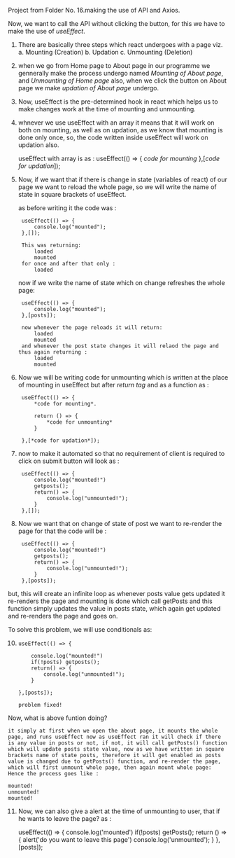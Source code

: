 Project from Folder No. 16.making the use of API and Axios.

Now, we want to call the API without clicking the button, for this we have to make the use of *useEffect*.

1. There are basically three steps which react undergoes with a page viz. 
    a. Mounting (Creation)
    b. Updation
    c. Unmounting (Deletion)

2. when we go from Home page to About page in our programme we gennerally make the process undergo named *Mounting of About page*, and *Unmounting of Home page* also, when we click the button on About page we make *updation of About page* undergo.

3. Now, useEffect is the pre-determined hook in react which helps us to make changes work at the time of mounting and unmounting.

4. whnever we use useEffect with an array it means that it will work on both on mounting, as well as on updation, as we know that mounting is done only once, so, the code written inside useEffect will work on updation also.

    useEffect with array is as :
        useEffect(() => {
            *code for mounting*
        },[*code for updation*]);

5. Now, if we want that if there is change in state (variables of react) of our page we want to reload the whole page, so we will write the name of state in square brackets of useEffect.

    as before writing it the code was : 

        useEffect(() => {
            console.log("mounted");
        },[]);

        This was returning:
            loaded
            mounted
        for once and after that only :
            loaded

    now if we write the name of state which on change refreshes the whole page:

        useEffect(() => {
            console.log("mounted");
        },[posts]);

        now whenever the page reloads it will return:
            loaded 
            mounted
        and whenever the post state changes it will relaod the page and thus again returning : 
            loaded
            mounted

6. Now we will be writing code for unmounting which is written at the place of mounting in useEffect but after *return tag* and as a function as :

        useEffect(() => {
            *code for mounting*.

            return () => {
                *code for unmounting*
            }   

        },[*code for updation*]);

7. now to make it automated so that no requirement of client is required to click on submit button will look as : 

        useEffect(() => {
            console.log("mounted!")
            getposts();
            return() => {
                console.log("unmounted!");
            }
        },[]);

8. Now we want that on change of state of post we want to re-render the page for that the code will be :

        useEffect(() => {
            console.log("mounted!")
            getposts();
            return() => {
                console.log("unmounted!");
            }
        },[posts]);

but, this will create an infinite loop as whenever posts value gets updated it re-renders the page and mounting is done which call getPosts and this function simply updates the value in posts state, which again get updated and re-renders the page and goes on.

To solve this problem, we will use conditionals as:

10.     useEffect(() => {

            console.log("mounted!")
            if(!posts) getposts();
            return() => {
                console.log("unmounted!");
            }

        },[posts]);

        problem fixed!

Now, what is above funtion doing?

    it simply at first when we open the about page, it mounts the whole page, and runs useEffect now as useEffect ran it will check if there is any value in posts or not, if not, it will call getPosts() function which will update posts state value, now as we have written in square brackets name of state posts, therefore it will get enabled as posts value is changed due to getPosts() function, and re-render the page, which will first unmount whole page, then again mount whole page:
    Hence the process goes like : 

    mounted!
    unmounted!
    mounted!

11. Now, we can also give a alert at the time of unmounting to user, that if he wants to leave the page? as : 

    useEffect(() => {
        console.log('mounted')
        if(!posts) getPosts();
        return () => {
            alert('do you want to leave this page')
            console.log('unmounted');
        }
    },[posts]);